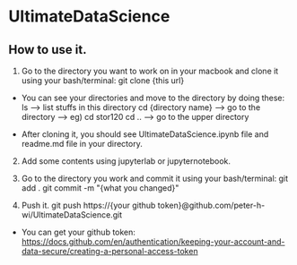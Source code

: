 # UltimateDataScience

## How to use it.

1. Go to the directory you want to work on in your macbook and clone it using your bash/terminal:
git clone {this url}

* You can see your directories and move to the directory by doing these:
ls                  --> list stuffs in this directory
cd {directory name} --> go to the directory           --> eg) cd stor120
cd ..               --> go to the upper directory

* After cloning it, you should see UltimateDataScience.ipynb file and readme.md file in your directory.

2. Add some contents using jupyterlab or jupyternotebook.

3. Go to the directory you work and commit it using your bash/terminal:
git add .
git commit -m "{what you changed}"

4. Push it.
git push https://{your github token}@github.com/peter-h-wi/UltimateDataScience.git

* You can get your github token:
https://docs.github.com/en/authentication/keeping-your-account-and-data-secure/creating-a-personal-access-token
